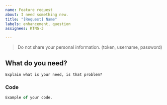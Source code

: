 ```yaml
---
name: Feature request
about: I need something new.
title: "[Request] Name"
labels: enhancement, question
assignees: KTNG-3

---
```


> Do not share your personal information.
> (token, username, password)

## What do you need?
```text
Explain what is your need, is that problem?
```

### Code
```typescript
Example of your code.
```
